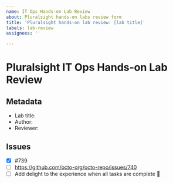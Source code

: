 ```yaml
---
name: IT Ops Hands-on Lab Review
about: Pluralsight hands-on labs review form
title: 'Pluralsight hands-on lab review: [lab title]'
labels: lab-review
assignees: ''

---
```


# Pluralsight IT Ops Hands-on Lab Review

## Metadata

- Lab title:
- Author: 
- Reviewer: 

## Issues

- [x] #739
- [ ] https://github.com/octo-org/octo-repo/issues/740
- [ ] Add delight to the experience when all tasks are complete :tada:
